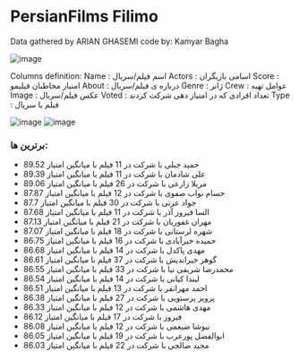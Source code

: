 # PersianFilms Filimo
Data gathered by ARIAN GHASEMI
code by: Kamyar Bagha




![image](https://user-images.githubusercontent.com/100142624/181587703-5385eeb0-ff0e-4115-a891-ff6509193e15.png)

Columns definition:
Name : اسم فیلم/سریال
Actors : اسامی بازیگران
Score : امتیاز مخاطبان فیلیمو
About : درباره ی فیلم/سریال
Genre : ژانر
Crew : عوامل تهیه
Image : عکس فیلم/سریال
Voted : تعداد افرادی که در امتیاز دهی شرکت کردند
Type : فیلم یا سریال


![image](https://user-images.githubusercontent.com/100142624/181587511-06cb185e-34f4-407f-96b1-4ccb8652f022.png)
![image](https://user-images.githubusercontent.com/100142624/181781068-d45e7a86-4abc-458f-b4a3-1939bc303193.png)


### برترین ها:
* حمید جبلی با شرکت در 11 فیلم با میانگین امتیاز  89.52
* علی شادمان با شرکت در 11 فیلم با میانگین امتیاز  89.39
* مریلا زارعی با شرکت در 26 فیلم با میانگین امتیاز  89.06
* حسام نواب صفوی با شرکت در 12 فیلم با میانگین امتیاز  87.87
* جواد عزتی با شرکت در 30 فیلم با میانگین امتیاز  87.7
* السا فیروز آذر با شرکت در 11 فیلم با میانگین امتیاز  87.68
* مهران غفوریان با شرکت در 21 فیلم با میانگین امتیاز  87.13
* شهره لرستانی با شرکت در 18 فیلم با میانگین امتیاز  87.07
* حمیده خیرآبادی با شرکت در 16 فیلم با میانگین امتیاز  86.75
* مهدی پاکدل با شرکت در 14 فیلم با میانگین امتیاز  86.68
* گوهر خیراندیش با شرکت در 37 فیلم با میانگین امتیاز  86.61
* محمدرضا شریفی نیا با شرکت در 33 فیلم با میانگین امتیاز  86.55
* لیندا کیانی با شرکت در 14 فیلم با میانگین امتیاز  86.54
* احمد مهرانفر با شرکت در 13 فیلم با میانگین امتیاز  86.51
* پرویز پرستویی با شرکت در 27 فیلم با میانگین امتیاز  86.38
* مهدی هاشمی با شرکت در 12 فیلم با میانگین امتیاز  86.33
* فیروز با شرکت در 17 فیلم با میانگین امتیاز  86.12
* نیوشا ضیغمی با شرکت در 12 فیلم با میانگین امتیاز  86.08
* ابوالفضل پورعرب با شرکت در 19 فیلم با میانگین امتیاز  86.05
* مجید صالحی با شرکت در 22 فیلم با میانگین امتیاز  86.03
